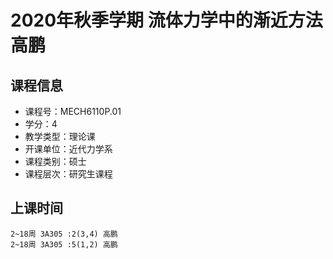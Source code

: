 # 2020年秋季学期 流体力学中的渐近方法 高鹏






## 课程信息

- 课程号：MECH6110P.01
- 学分：4
- 教学类型：理论课
- 开课单位：近代力学系
- 课程类别：硕士
- 课程层次：研究生课程

## 上课时间

```
2~18周 3A305 :2(3,4) 高鹏
2~18周 3A305 :5(1,2) 高鹏
```

